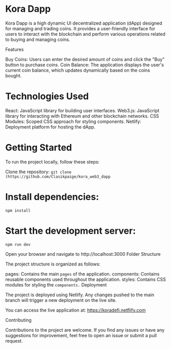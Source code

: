 # Kora Dapp

Kora Dapp is a high dynamic UI decentralized application (dApp) designed for managing and trading coins. It provides a user-friendly interface for users to interact with the blockchain and perform various operations related to buying and managing coins.

Features

Buy Coins: Users can enter the desired amount of coins and click the "Buy" button to purchase coins.
Coin Balance: The application displays the user's current coin balance, which updates dynamically based on the coins bought.

# Technologies Used

React: JavaScript library for building user interfaces.
Web3.js: JavaScript library for interacting with Ethereum and other blockchain networks.
CSS Modules: Scoped CSS approach for styling components.
Netlify: Deployment platform for hosting the dApp.

# Getting Started

To run the project locally, follow these steps:

Clone the repository:
`git clone (https://github.com/Clasikpaige/kora_web3_dapp` 

# Install dependencies: 
`npm install`

# Start the development server: 
`npm run dev`

Open your browser and navigate to http://localhost:3000
Folder Structure

The project structure is organized as follows:

pages: Contains the main `pages` of the application.
components: Contains reusable components used throughout the application.
styles: Contains CSS modules for styling the `components.`
Deployment

The project is deployed using Netlify. Any changes pushed to the main branch will trigger a new deployment on the live site.

You can access the live application at: https://koradefi.netflify.com

Contributing

Contributions to the project are welcome. If you find any issues or have any suggestions for improvement, feel free to open an issue or submit a pull request.


